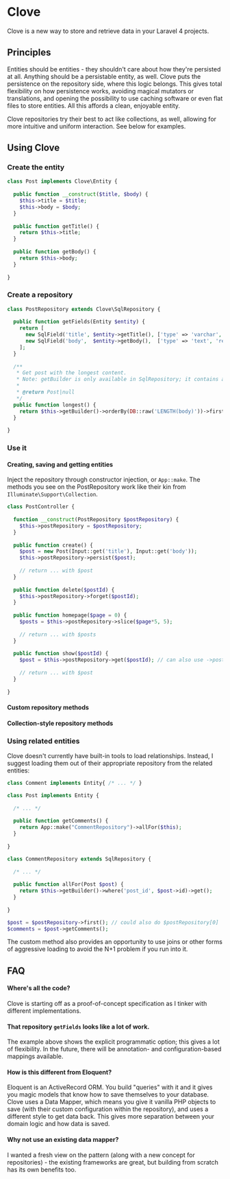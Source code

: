 # Clove

Clove is a new way to store and retrieve data in your Laravel 4 projects.

## Principles

Entities should be entities - they shouldn't care about how they're persisted at all. Anything should be a persistable entity, as well. Clove puts the persistence on the repository side, where this logic belongs. This gives total flexibility on how persistence works, avoiding magical mutators or translations, and opening the possibility to use caching software or even flat files to store entities. All this affords a clean, enjoyable entity.

Clove repositories try their best to act like collections, as well, allowing for more intuitive and uniform interaction. See below for examples.

## Using Clove

### Create the entity

```php
class Post implements Clove\Entity {
  
  public function __construct($title, $body) {
    $this->title = $title;
    $this->body = $body;
  }
  
  public function getTitle() {
    return $this->title;
  }
  
  public function getBody() {
    return $this->body;
  }
  
}
```

### Create a repository

```php
class PostRepository extends Clove\SqlRepository {
  
  public function getFields(Entity $entity) {
    return [
      new SqlField('title', $entity->getTitle(), ['type' => 'varchar', 'length' => 200, 'required' => true]),
      new SqlField('body',  $entity->getBody(),  ['type' => 'text', 'required' => true]),
    ];
  }
  
  /**
   * Get post with the longest content.
   * Note: getBuilder is only available in SqlRepository; it contains a laravel query builder instance.
   *
   * @return Post|null
   */
  public function longest() {
    return $this->getBuilder()->orderBy(DB::raw('LENGTH(body)'))->first();
  }
  
}
```

### Use it

#### Creating, saving and getting entities

Inject the repository through constructor injection, or `App::make`. The methods you see on the PostRepository work like their kin from `Illuminate\Support\Collection`.

```php
class PostController {
  
  function __construct(PostRepository $postRepository) {
    $this->postRepository = $postRepository;
  }
  
  public function create() {
    $post = new Post(Input::get('title'), Input::get('body'));
    $this->postRepository->persist($post);
    
    // return ... with $post
  }
  
  public function delete($postId) {
    $this->postRepository->forget($postId);
  }
  
  public function homepage($page = 0) {
    $posts = $this->postRepository->slice($page*5, 5);
    
    // return ... with $posts
  }
  
  public function show($postId) {
    $post = $this->postRepository->get($postId); // can also use ->postRepository[$postId]
    
    // return ... with $post
  }
  
}
```

#### Custom repository methods

#### Collection-style repository methods

### Using related entities

Clove doesn't currently have built-in tools to load relationships. Instead, I suggest loading them out of their appropriate repository from the related entities:

```php
class Comment implements Entity{ /* ... */ }

class Post implements Entity {
  
  /* ... */
  
  public function getComments() {
    return App::make("CommentRepository")->allFor($this);
  }
  
}

class CommentRepository extends SqlRepository {
  
  /* ... */
  
  public function allFor(Post $post) {
    return $this->getBuilder()->where('post_id', $post->id)->get();
  }
  
}
```

```php
$post = $postRepository->first(); // could also do $postRepository[0]
$comments = $post->getComments();
```

The custom method also provides an opportunity to use joins or other forms of aggressive loading to avoid the N+1 problem if you run into it.

## FAQ

#### Where's all the code?
Clove is starting off as a proof-of-concept specification as I tinker with different implementations.

#### That repository `getFields` looks like a lot of work.
The example above shows the explicit programmatic option; this gives a lot of flexibility. In the future, there will be annotation- and configuration-based mappings available.

#### How is this different from Eloquent?
Eloquent is an ActiveRecord ORM. You build "queries" with it and it gives you magic models that know how to save themselves to your database. Clove uses a Data Mapper, which means you give it vanilla PHP objects to save (with their custom configuration within the repository), and uses a different style to get data back. This gives more separation between your domain logic and how data is saved.

#### Why not use an existing data mapper?
I wanted a fresh view on the pattern (along with a new concept for repositories) - the existing frameworks are great, but building from scratch has its own benefits too.
